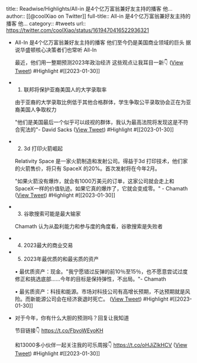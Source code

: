 title:: Readwise/Highlights/All-in 是4个亿万富翁兼好友主持的播客 他...
author:: [[@coolXiao on Twitter]]
full-title:: All-in 是4个亿万富翁兼好友主持的播客 他...
category:: #tweets
url:: https://twitter.com/coolXiao/status/1619470416522936321

- All-In 是4个亿万富翁兼好友主持的播客
  他们至今仍是美国商业领域的巨头
  据说华盛顿核心决策者们也常听 All-In
  
  最近，他们用一整期预测2023年政治经济
  这些观点让我耳目一新👇 ([View Tweet](https://twitter.com/coolXiao/status/1619470416522936321)) #Highlight #[[2023-01-30]]
- 1.  联邦将保护亚裔美国人的大学录取率
  
  由于亚裔的大学录取比例低于其他合格群体，学生争取公平录取协会正在为亚裔美国人争取权力
  
  "他们是美国最后一个似乎可以歧视的群体，我认为最高法院将发现这是不符合宪法的"- David Sacks ([View Tweet](https://twitter.com/coolXiao/status/1619470419022712833)) #Highlight #[[2023-01-30]]
- 2.  3d 打印火箭崛起
  
  Relativity Space 是一家火箭制造和发射公司。得益于3d 打印技术，他们家的火箭售价，将只有 SpaceX 的20%。首次发射将在今年2月。
  
  "如果火箭没有爆炸，就会有1000万美元的订单，这家公司就会走上和SpaceX一样的价值轨迹。如果它真的爆炸了，它就会变成零。" - Chamath ([View Tweet](https://twitter.com/coolXiao/status/1619470421509939201)) #Highlight #[[2023-01-30]]
- 3.  谷歌搜索可能是最大输家
  
  Chamath 认为从盈利能力和参与度的角度看，谷歌搜索是失败者
- 4.  2023最大的商业交易
- 5.  2023年最优质的和最劣质的资产
  
  • 最优质资产：现金。"我宁愿错过反弹的前10％至15％，也不愿意尝试过度修正和挑选底部......今年的目标是保持弹性，不出局。"- Chamath
  
  • 最劣质资产：科技和能源。市场对科技公司有高增长预期，不达预期就是风险。而新能源公司会在经济衰退时死亡。 ([View Tweet](https://twitter.com/coolXiao/status/1619470429277798401)) #Highlight #[[2023-01-30]]
- 对于今年，你有什么大胆的预测吗？回复让我知道
  
  节目链接👇
  https://t.co/FbvoWEyoKH
  
  和13000多小伙伴一起关注我的可乐周报👇
  https://t.co/oHJiZIkHCV ([View Tweet](https://twitter.com/coolXiao/status/1619470431907631104)) #Highlight #[[2023-01-30]]